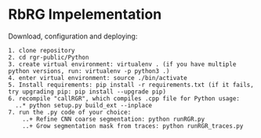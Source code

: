 # RbRG Impelementation
Download, configuration and deploying:

    1. clone repository
    2. cd rgr-public/Python
    3. create virtual environment: virtualenv . (if you have multiple python versions, run: virtualenv -p python3 .)
    4. enter virtual environment: source ./bin/activate
    5. Install requirements: pip install -r requirements.txt (if it fails, try upgrading pip: pip install --upgrade pip)
    6. recompile "callRGR", which compiles .cpp file for Python usage:
      ..* python setup.py build_ext --inplace
    7. run the .py code of your choice:
        ..+ Refine CNN coarse segmentation: python runRGR.py
        ..+ Grow segmentation mask from traces: python runRGR_traces.py


